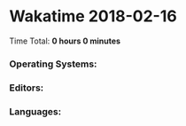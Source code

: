 # Wakatime 2018-02-16

Time Total: **0 hours 0 minutes**

### Operating Systems:

### Editors:

### Languages:

